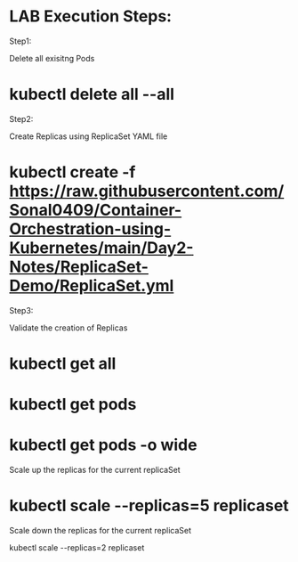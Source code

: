 LAB Execution Steps:
==========================

Step1:

Delete all exisitng Pods

# kubectl delete all --all


Step2:

Create Replicas using ReplicaSet YAML file

# kubectl create -f  https://raw.githubusercontent.com/Sonal0409/Container-Orchestration-using-Kubernetes/main/Day2-Notes/ReplicaSet-Demo/ReplicaSet.yml


Step3:

Validate the creation of Replicas

# kubectl get all

# kubectl get pods

# kubectl get pods -o wide

Scale up the replicas for the current replicaSet

# kubectl scale --replicas=5 replicaset <rsname>

Scale down the replicas for the current replicaSet

kubectl scale --replicas=2 replicaset <rsname>

  
  
